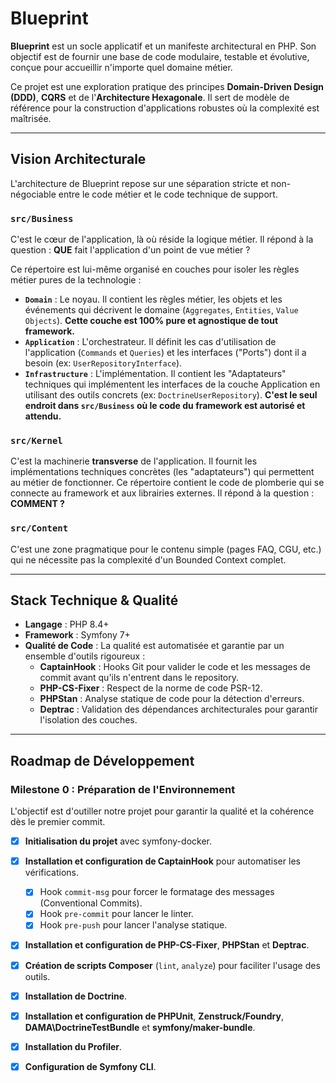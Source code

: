 # Blueprint

**Blueprint** est un socle applicatif et un manifeste architectural en PHP. Son objectif est de fournir une base de code modulaire, testable et évolutive, conçue pour accueillir n'importe quel domaine métier.

Ce projet est une exploration pratique des principes **Domain-Driven Design (DDD)**, **CQRS** et de l'**Architecture Hexagonale**. Il sert de modèle de référence pour la construction d'applications robustes où la complexité est maîtrisée.

---

## Vision Architecturale

L'architecture de Blueprint repose sur une séparation stricte et non-négociable entre le code métier et le code technique de support. 

### `src/Business`
C'est le cœur de l'application, là où réside la logique métier. Il répond à la question : **QUE** fait l'application d'un point de vue métier ?

Ce répertoire est lui-même organisé en couches pour isoler les règles métier pures de la technologie :
* **`Domain`** : Le noyau. Il contient les règles métier, les objets et les événements qui décrivent le domaine (`Aggregates`, `Entities`, `Value Objects`). **Cette couche est 100% pure et agnostique de tout framework.**
* **`Application`** : L'orchestrateur. Il définit les cas d'utilisation de l'application (`Commands` et `Queries`) et les interfaces ("Ports") dont il a besoin (ex: `UserRepositoryInterface`).
* **`Infrastructure`** : L'implémentation. Il contient les "Adaptateurs" techniques qui implémentent les interfaces de la couche Application en utilisant des outils concrets (ex: `DoctrineUserRepository`). **C'est le seul endroit dans `src/Business` où le code du framework est autorisé et attendu.**


### `src/Kernel`
C'est la machinerie **transverse** de l'application. Il fournit les implémentations techniques concrètes (les "adaptateurs") qui permettent au métier de fonctionner. Ce répertoire contient le code de plomberie qui se connecte au framework et aux librairies externes. Il répond à la question : **COMMENT ?**

### `src/Content`
C'est une zone pragmatique pour le contenu simple (pages FAQ, CGU, etc.) qui ne nécessite pas la complexité d'un Bounded Context complet.

---

## Stack Technique & Qualité

* **Langage** : PHP 8.4+
* **Framework** : Symfony 7+
* **Qualité de Code** : La qualité est automatisée et garantie par un ensemble d'outils rigoureux :
    * **CaptainHook** : Hooks Git pour valider le code et les messages de commit avant qu'ils n'entrent dans le repository.
    * **PHP-CS-Fixer** : Respect de la norme de code PSR-12.
    * **PHPStan** : Analyse statique de code pour la détection d'erreurs.
    * **Deptrac** : Validation des dépendances architecturales pour garantir l'isolation des couches.

---

## Roadmap de Développement

### Milestone 0 : Préparation de l'Environnement

L'objectif est d'outiller notre projet pour garantir la qualité et la cohérence dès le premier commit.

* [X] **Initialisation du projet** avec symfony-docker.
* [X] **Installation et configuration de CaptainHook** pour automatiser les vérifications.
    * [X] Hook `commit-msg` pour forcer le formatage des messages (Conventional Commits).
    * [X] Hook `pre-commit` pour lancer le linter.
    * [X] Hook `pre-push` pour lancer l'analyse statique.
* [X] **Installation et configuration de PHP-CS-Fixer**, **PHPStan** et **Deptrac**.
* [X] **Création de scripts Composer** (`lint`, `analyze`) pour faciliter l'usage des outils.
* [X] **Installation de Doctrine**.
* [X] **Installation et configuration de PHPUnit**, **Zenstruck/Foundry**, **DAMA\DoctrineTestBundle** et **symfony/maker-bundle**.
* [X] **Installation du Profiler**.
* [X] **Configuration de Symfony CLI**.

